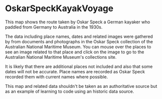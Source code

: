 # OskarSpeckKayakVoyage
This map shows the route taken by Oskar Speck a German kayaker who paddled from Germany to Australia in the 1930s.

The data including place names, dates and related images were gathered by from documents and photographs in the Oskar Speck collection of the Australian National Maritime Museum. You can mouse over the places to see an image related to that place and click on the image to go to the Australian National Maritime Museum's collections site.

It is likely that there are additional places not included and also that some dates will not be accurate. Place names are recorded as Oskar Speck recorded them with current names where possible.

This map and related data shouldn't be taken as an authoritative source but as an example of learning to code using an historic data source.

